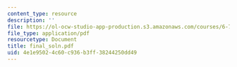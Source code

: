 ```yaml
---
content_type: resource
description: ''
file: https://ol-ocw-studio-app-production.s3.amazonaws.com/courses/6-781j-submicrometer-and-nanometer-technology-spring-2006/4e1e95024c60c936b3ff38244250dd49_final_soln.pdf
file_type: application/pdf
resourcetype: Document
title: final_soln.pdf
uid: 4e1e9502-4c60-c936-b3ff-38244250dd49
---
```

